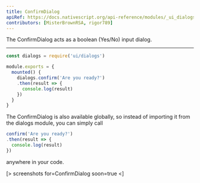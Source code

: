 ```yaml
---
title: ConfirmDialog
apiRef: https://docs.nativescript.org/api-reference/modules/_ui_dialogs_#confirm
contributors: [MisterBrownRSA, rigor789]
---
```


The ConfirmDialog acts as a boolean (Yes/No) input dialog.

---

```javascript
const dialogs = require('ui/dialogs')

module.exports = {
  mounted() {
    dialogs.confirm('Are you ready?')
    .then(result => {
      console.log(result)
    })
  }
}
```

The ConfirmDialog is also available globally, so instead of importing it from the dialogs module, you can simply call

```javascript
confirm('Are you ready?')
.then(result => {
  console.log(result)
})
```

anywhere in your code.

[> screenshots for=ConfirmDialog soon=true <]